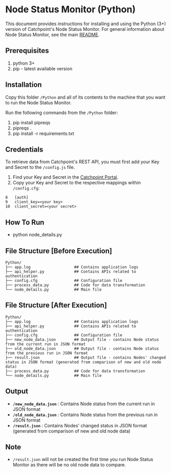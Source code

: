 Node Status Monitor (Python)
===================

This document provides instructions for installing and using the Python (3+) version of Catchpoint's Node Status Monitor. For general information about Node Status Monitor, see the main [README](https://github.com/Schultztw/Community-Scripts/blob/June2021_NodeStatusMonitor/Node%20Status%20Monitor/README.md).

Prerequisites
-------------------------------

1. python 3+
2. pip - latest available version

Installation
------------

Copy this folder `/Python` and all of its contents to the machine that you want to run the Node Status Monitor.

Run the following commands from the `/Python` folder:

1. pip install pipreqs
2. pipreqs .
3. pip install -r requirements.txt

Credentials 
-----------

To retrieve data from Catchpoint's REST API, you must first add your Key and Secret to the `/config.js` file.

1. Find your Key and Secret in the [Catchpoint Portal](https://portal.catchpoint.com/ui/Content/Administration/ApiDetail.aspx).
2. Copy your Key and Secret to the respective mappings within `/config.cfg`:

```
8   [auth]
9   client_key=<your key>
10  client_secret=<your secret>
```

How To Run
-----------

* python node_details.py

File Structure [Before Execution]
-----------------------------------

```
Python/
├── app.log                   ## Contains application logs
├── api_helper.py             ## Contains APIs related to authentication
├── config.cfg                ## Configuration file
├── process_data.py           ## Code for data transformation
└── node_details.py           ## Main file
```

File Structure [After Execution]
----------------------------------

```
Python/
├── app.log                   ## Contains application logs
├── api_helper.py             ## Contains APIs related to authentication
├── config.cfg                ## Configuration file
├── new_node_data.json        ## Output file - contains Node status from the current run in JSON format
├── old_node_data.json        ## Output file - contains Node status from the previous run in JSON format
├── result.json               ## Output file - contains Nodes' changed status in JSON format (generated from comparison of new and old node data)
├── process_data.py           ## Code for data transformation
└── node_details.py           ## Main file
```


Output
-------

* **`/new_node_data.json`**    : Contains Node status from the current run in JSON format
* **`/old_node_data.json`**    : Contains Node status from the previous run in JSON format
* **`/result.json`**           : Contains Nodes' changed status in JSON format (generated from comparison of new and old node data)

Note
-----
* `/result.json` will not be created the first time you run Node Status Monitor as there will be no old node data to compare.

